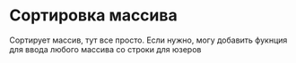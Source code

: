 # Сортировка массива
Сортирует массив, тут все просто. Если нужно, могу добавить фукнция для ввода любого массива со строки для юзеров
